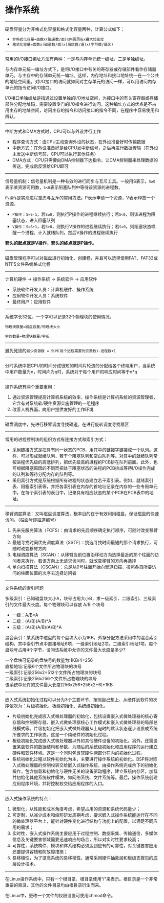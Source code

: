 # 操作系统

---
硬盘容量分为非格式化容量和格式化容量两种，计算公式如下：

- `非格式化容量=面数x(磁道数/面)x内圆周长x最大位密度`
- `格式化容量=面数x(磁道数/面)x(扇区数/道)x(字节数/扇区)`

---
常用的I/O接口编址方法有两种：一是与内存单元统一编址，二是单独编址。

与内存单元统一编址方式下，是将I/O接口中有关的寄存器或存储部件看作存储器单元，与主存中的存储单元统一编址。这样，内存地址和接口地址统一在一个公共的地址空间里，对I/O接口的访问就如同对主存单元的访问一样，可以用访问内存单元的指令访问I/O接口。

I/O接口单独编址是指通过设置单独的I/O地址空间，为接口中的有关寄存器或存储部件分配地址码，需要设置专门的I/O指令进行访问。这种编址方式的优点是不占用主存的地址空间，访问主存的指令和访问接口的指令不同，在程序中容易使用和辨认。

---
中断方式和DMA方式时，CPU可以与外设并行工作

- 程序查询方式：由CPU主动查询外设的状态，在外设准备好时传输数据
- 中断方式：在外设准备好是给CPU发中断信号，之后再进行数据传输（在外设未发送中断信号前，CPU可以执行其他任务）
- DMA方式：CPU只需要向DMA控制器下达指令，让DMA控制器来处理数据的传送，完成后反馈给CPU即可

---
信号量机制：信号量机制是一种有效的进行同步与互斥工具。一般用S表示，`S≥0`表示某资源可用数，`S<0`表示阻塞队列中等待该资源的进程数。

`PV操作`是实现进程童虎与互斥的常用方法。P表示申请一个资源，V表示释放一个资源。

- `P操作`：`S=S-1`，若`S≥0`，则执行P操作的进程继续执行；若`S<0`，则该进程为阻塞状态，进入阻塞队列
- `V操作`：`S=S+1`，若`S>0`，则执行V操作的进程继续执行；若`S=0`，则阻塞状态唤醒一个进程，计入就绪队列，然后V操作的进程继续执行

**箭头的起点就是V操作，箭头的终点就是P操作。**

---
磁盘管理程序可以对磁盘进行初始化、创建卷，并且可以选择使用FAT、FAT32或NTFS文件系统格式化卷

---
计算机硬件 → 操作系统 → 系统软件 → 应用软件

- 系统软件开发人员：计算机硬件、操作系统
- 应用软件开发人员：系统软件
- 最终用户：应用软件

---
系统字长32位，一个字可以记录32个物理块的使用情况。

`物理块数量=磁盘容量/物理块大小`

`字的数量=物理块数量/字长`

---
避免死锁的`最少资源数 = SUM(每个进程需要的资源数)-进程数+1`

---
分时系统中把CPU的时间分成很短的时间片轮流的分配给各个终端用户，当系统中用户数量为n，时间片为q时，系统对于每个用户的响应时间等于n*q

---
操作系统有两个重要重用：

1. 通过资源管理提高计算机系统的效率，操作系统是计算机系统的资源管理者，它含有对系统软/硬件资源实施管理的一组程序
2. 改善人机界面，向用户提供友好的工作环境

---
磁盘调度中，先进行移臂调度寻找磁道，在进行旋转调度寻找扇区

---
常用的进程控制块的组织方式有连接方式和索引方式：

- 采用链接方式是把具有同一状态的PCB，用其中的链接字链接成一个队列。这样，可以形成就绪队列、若干个阻塞队列和空白队列等。对其中的就绪队列常按进程优先级的高低排列，把优先级高的进程的PCB排在队列前面。此外，也可根据阻塞原因的不同而把处于阻塞状态的进程的PCB排成等待I/O操作完成的认列和等待分配内存的队列等。
- 采用索引方式是系统根据所有进程的状态建立若干索引表。例如，就绪索引表、阻塞索引表等，并把各索引表在内存的首地址记录在内存的一些专用单元中。在每个索引表的表目中，记录具有相应状态的某个PCB在PCB表中的地址。

---
移臂调度算法：又叫磁盘调度算法，根本目的在于有效利用磁盘，保证磁盘的快速访问。（柱面号即磁道编号）

1. 先来先服务算法（FCFS）：由请求的先后顺序确定执行顺序，可随时改变移臂方向
2. 最短寻找时间优先调度算法（SSTF）：挑选寻找时间最短的那个请求执行，可随时改变移臂方向
3. 电梯调度算法（SCAN）：从移臂当前位置沿移动方向选择最近的那个柱面的访问者来执行，若该方向上无请求访问时，就改变移臂的方向再选择
4. 单向扫描算法（CSCAN）：总是从0号柱面开始向里道扫描，按照各自所要访问的柱面位置的次序去选择访问者

---
文件系统的索引问题

多级索引：已知磁盘块大小A，块号占用大小B，求一级索引、二级索引、三级索引的文件最大长度。每个物理块可以存放 A/B 个块号

- 一级：A/B*A
- 二级：(A/B)(A/B)*A
- 三级：(A/B)(A/B)(A/B)*A

混合索引：某系统中磁盘的每个盘块大小为1KB，外存分配方法采用中的混合索引结构，其中索引节点中直接地址6项，一级索引地址2项，二级索引地址1项，每个盘块号占用4个字节，请问该系统中允许的文件最大长度是多少?

一个盘块可记录的盘块号的数量为∶1KB/4=256  
直接地址∶记录6个文件所占物理块的块号  
一级索引∶记录256x2=512个文件所占物理块的块号  
二级索引∶记录256x256个文件所占物理块的块号  
该系统中允许的文件最大长度(256x256+256x2+6)*1KB

---
嵌入式系统初始化过程可以分为3个主要环节，按照自己想上、从硬件到软件的次序依次为：片级初始化、板级初始化、系统级初始化。

- 片级初始化完成嵌入式微处理器的初始化，包括设置嵌入式微处理器的核心寄存器和控制寄存器、嵌入式微处理器核心工作模式和嵌入式微处理器的局部总线模式等。片级初始化把嵌入式微处理器从上电时的默认状态逐步设置成系统所要求的工作状态。这是一个纯硬件的初始化过程。
- 板级初始化完成嵌入式微处理器以外的其他硬件设备的初始化。另外，还需设置某些软件的数据结构和参数，为随后的系统级初始化和应用程序的运行建立硬件和软件环境。这是一个同时包含软硬件两部分在内的初始化过程。
- 系统初始化过程以软件初始化为主，主要进行操作系统的初始化。BSP将对嵌入式微处理器的控制权转交给嵌入式操作系统，由操作系统完成余下的初始化操作，包含加载和初始化与硬件无关的设备驱动程序，建立系统内存区，加载并初始化其他系统软件模块，如网络系统、文件系统等。最后，操作系统创建应用程序环境，并将控制权交给应用程序的入口。

---
嵌入式操作系统的特点：

1. 微型化，从性能和成本角度考虑，希望占用的资源和系统代码量少；
2. 可定制，从减少成本和缩短研发周期考虑，要求嵌入式操作系统能运行在不同的微处理器平台上，能针对硬件变化进行结构与功能上的配置，以满足不同应用的需求；
3. 实时性，嵌入式操作系统主要应用于过程控制、数据采集、传输通信、多媒体信息及关键要害领域需要迅速响应的场合，所以对实时性要求较高；
4. 可靠性，系统构件、模块和体系结构必须达到应有的可靠性，对关键要害应用还要提供容错和防故障措施；
5. 易移植性，为了提高系统的易移植性，通常采用硬件抽象层和板级支撑包的底层设计技术。

---
在Linux操作系统中，只有一个根目录，根目录使用“/”来表示。根目录是一个非常重要的目录，其他的文件目录均由根目录衍生而来。

在Linux中，更改一个文件的权限设置可使用chmod命令。
